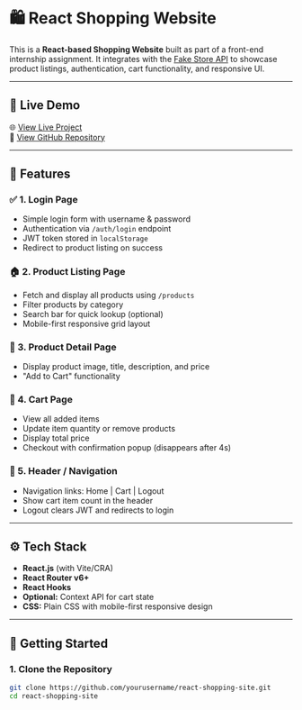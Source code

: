 # 🛍️ React Shopping Website

This is a **React-based Shopping Website** built as part of a front-end internship assignment. It integrates with the [Fake Store API](https://fakestoreapi.com/) to showcase product listings, authentication, cart functionality, and responsive UI.

---

## 🔗 Live Demo

🌐 [View Live Project](https://your-deployed-link.vercel.app/)  
📁 [View GitHub Repository](https://github.com/yourusername/react-shopping-site)

---

## 📌 Features

### ✅ 1. **Login Page**
- Simple login form with username & password
- Authentication via `/auth/login` endpoint
- JWT token stored in `localStorage`
- Redirect to product listing on success

### 🏠 2. **Product Listing Page**
- Fetch and display all products using `/products`
- Filter products by category
- Search bar for quick lookup (optional)
- Mobile-first responsive grid layout

### 📄 3. **Product Detail Page**
- Display product image, title, description, and price
- "Add to Cart" functionality

### 🛒 4. **Cart Page**
- View all added items
- Update item quantity or remove products
- Display total price
- Checkout with confirmation popup (disappears after 4s)

### 🔗 5. **Header / Navigation**
- Navigation links: Home | Cart | Logout
- Show cart item count in the header
- Logout clears JWT and redirects to login

---

## ⚙️ Tech Stack

- **React.js** (with Vite/CRA)
- **React Router v6+**
- **React Hooks**
- **Optional:** Context API for cart state
- **CSS:** Plain CSS with mobile-first responsive design

---

## 🚀 Getting Started

### 1. Clone the Repository
```bash
git clone https://github.com/yourusername/react-shopping-site.git
cd react-shopping-site
